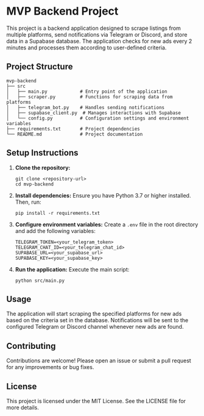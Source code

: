 # MVP Backend Project

This project is a backend application designed to scrape listings from multiple platforms, send notifications via Telegram or Discord, and store data in a Supabase database. The application checks for new ads every 2 minutes and processes them according to user-defined criteria.

## Project Structure

```
mvp-backend
├── src
│   ├── main.py            # Entry point of the application
│   ├── scraper.py         # Functions for scraping data from platforms
│   ├── telegram_bot.py    # Handles sending notifications
│   ├── supabase_client.py  # Manages interactions with Supabase
│   └── config.py          # Configuration settings and environment variables
├── requirements.txt       # Project dependencies
└── README.md              # Project documentation
```

## Setup Instructions

1. **Clone the repository:**
   ```
   git clone <repository-url>
   cd mvp-backend
   ```

2. **Install dependencies:**
   Ensure you have Python 3.7 or higher installed. Then, run:
   ```
   pip install -r requirements.txt
   ```

3. **Configure environment variables:**
   Create a `.env` file in the root directory and add the following variables:
   ```
   TELEGRAM_TOKEN=<your_telegram_token>
   TELEGRAM_CHAT_ID=<your_telegram_chat_id>
   SUPABASE_URL=<your_supabase_url>
   SUPABASE_KEY=<your_supabase_key>
   ```

4. **Run the application:**
   Execute the main script:
   ```
   python src/main.py
   ```

## Usage

The application will start scraping the specified platforms for new ads based on the criteria set in the database. Notifications will be sent to the configured Telegram or Discord channel whenever new ads are found.

## Contributing

Contributions are welcome! Please open an issue or submit a pull request for any improvements or bug fixes.

## License

This project is licensed under the MIT License. See the LICENSE file for more details.